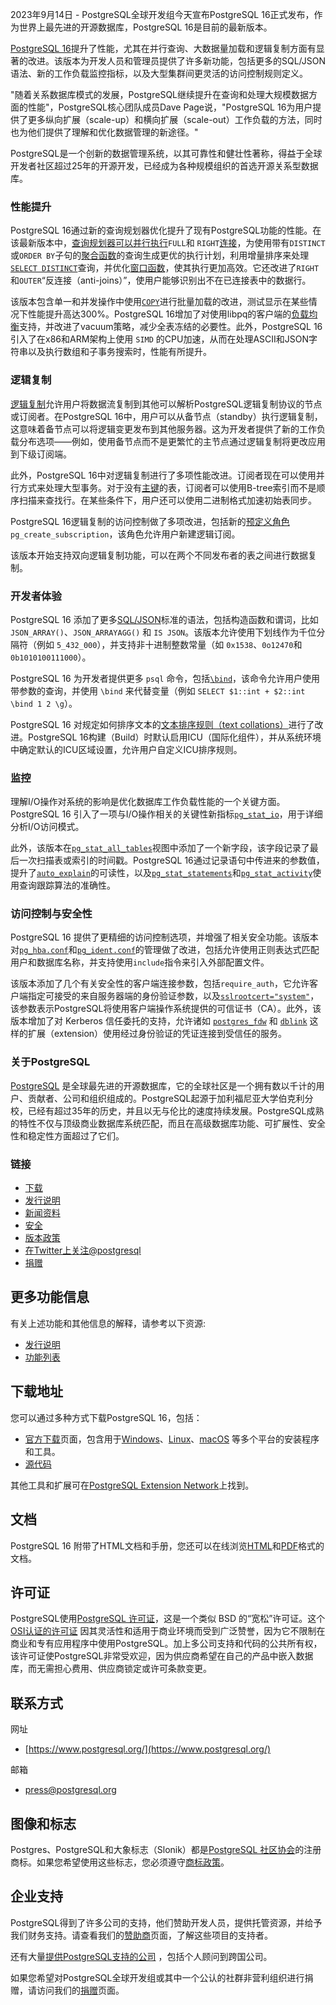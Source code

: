 2023年9月14日 - PostgreSQL全球开发组今天宣布PostgreSQL 16正式发布，作为世界上最先进的开源数据库，PostgreSQL 16是目前的最新版本。

[PostgreSQL 16](https://www.postgresql.org/docs/16/release-16.html)提升了性能，尤其在并行查询、大数据量加载和逻辑复制方面有显著的改进。该版本为开发人员和管理员提供了许多新功能，包括更多的SQL/JSON语法、新的工作负载监控指标，以及大型集群间更灵活的访问控制规则定义。

"随着关系数据库模式的发展，PostgreSQL继续提升在查询和处理大规模数据方面的性能"，PostgreSQL核心团队成员Dave Page说，"PostgreSQL 16为用户提供了更多纵向扩展（scale-up）和横向扩展（scale-out）工作负载的方法，同时也为他们提供了理解和优化数据管理的新途径。"

PostgreSQL是一个创新的数据管理系统，以其可靠性和健壮性著称，得益于全球开发者社区超过25年的开源开发，已经成为各种规模组织的首选开源关系型数据库。

### 性能提升

PostgreSQL 16通过新的查询规划器优化提升了现有PostgreSQL功能的性能。在该最新版本中，[查询规划器可以并行执行](https://www.postgresql.org/docs/16/parallel-query.html)`FULL`和 `RIGHT`[连接](https://www.postgresql.org/docs/16/queries-table-expressions.html#QUERIES-JOIN)，为使用带有`DISTINCT`或`ORDER BY`子句的[聚合函数](https://www.postgresql.org/docs/16/functions-aggregate.html)的查询生成更优的执行计划，利用增量排序来处理[`SELECT DISTINCT`](https://www.postgresql.org/docs/16/queries-select-lists.html#QUERIES-DISTINCT)查询，并优化[窗口函数](https://www.postgresql.org/docs/16/sql-expressions.html#SYNTAX-WINDOW-FUNCTIONS)，使其执行更加高效。它还改进了`RIGHT`和`OUTER`“反连接（anti-joins）”，使用户能够识别出不在已连接表中的数据行。

该版本包含单一和并发操作中使用[`COPY`](https://www.postgresql.org/docs/16/sql-copy.html)进行批量加载的改进，测试显示在某些情况下性能提升高达300%。PostgreSQL 16增加了对使用libpq的客户端的[负载均衡](https://www.postgresql.org/docs/16/libpq-connect.html#LIBPQ-CONNECT-LOAD-BALANCE-HOSTS)支持，并改进了vacuum策略，减少全表冻结的必要性。此外，PostgreSQL 16引入了在x86和ARM架构上使用 `SIMD` 的CPU加速，从而在处理ASCII和JSON字符串以及执行数组和子事务搜索时，性能有所提升。

### 逻辑复制

[逻辑复制](https://www.postgresql.org/docs/16/logical-replication.html)允许用户将数据流复制到其他可以解析PostgreSQL逻辑复制协议的节点或订阅者。在PostgreSQL 16中，用户可以从备节点（standby）执行逻辑复制，这意味着备节点可以将逻辑变更发布到其他服务器。这为开发者提供了新的工作负载分布选项——例如，使用备节点而不是更繁忙的主节点通过逻辑复制将更改应用到下级订阅端。

此外，PostgreSQL 16中对逻辑复制进行了多项性能改进。订阅者现在可以使用并行方式来处理大型事务。对于没有[主键](https://www.postgresql.org/docs/16/ddl-constraints.html#DDL-CONSTRAINTS-PRIMARY-KEYS)的表，订阅者可以使用B-tree索引而不是顺序扫描来查找行。在某些条件下，用户还可以使用二进制格式加速初始表同步。

PostgreSQL 16逻辑复制的访问控制做了多项改进，包括新的[预定义角色](https://www.postgresql.org/docs/16/predefined-roles.html) `pg_create_subscription`，该角色允许用户新建逻辑订阅。

该版本开始支持双向逻辑复制功能，可以在两个不同发布者的表之间进行数据复制。

### 开发者体验

PostgreSQL 16 添加了更多[SQL/JSON](https://www.postgresql.org/docs/16/functions-json.html)标准的语法，包括构造函数和谓词，比如 `JSON_ARRAY()`、`JSON_ARRAYAGG()` 和 `IS JSON`。该版本允许使用下划线作为千位分隔符（例如 `5_432_000`），并支持非十进制整数常量（如 `0x1538`、`0o12470`和`0b1010100111000`）。

PostgreSQL 16 为开发者提供更多 `psql` 命令，包括[`\bind`](https://www.postgresql.org/docs/16/app-psql.html#APP-PSQL-META-COMMAND-BIND)，该命令允许用户使用带参数的查询，并使用 `\bind` 来代替变量（例如 `SELECT $1::int + $2::int \bind 1 2 \g`）。

PostgreSQL 16 对规定如何排序文本的[文本排序规则（text collations）](https://www.postgresql.org/docs/16/collation.html)进行了改进。PostgreSQL 16构建（Build）时默认启用ICU（国际化组件），并从系统环境中确定默认的ICU区域设置，允许用户自定义ICU排序规则。

### 监控

理解I/O操作对系统的影响是优化数据库工作负载性能的一个关键方面。PostgreSQL 16 引入了一项与I/O操作相关的关键性新指标[`pg_stat_io`](https://www.postgresql.org/docs/16/monitoring-stats.html#MONITORING-PG-STAT-IO-VIEW)，用于详细分析I/O访问模式。

此外，该版本在[`pg_stat_all_tables`](https://www.postgresql.org/docs/16/monitoring-stats.html#MONITORING-PG-STAT-ALL-TABLES-VIEW)视图中添加了一个新字段，该字段记录了最后一次扫描表或索引的时间戳。PostgreSQL 16通过记录语句中传进来的参数值，提升了[`auto_explain`](https://www.postgresql.org/docs/16/auto-explain.html)的可读性，以及[`pg_stat_statements`](https://www.postgresql.org/docs/16/pgstatstatements.html)和[`pg_stat_activity`](https://www.postgresql.org/docs/16/monitoring-stats.html#MONITORING-PG-STAT-ACTIVITY-VIEW)使用查询跟踪算法的准确性。

### 访问控制与安全性

PostgreSQL 16 提供了更精细的访问控制选项，并增强了相关安全功能。该版本对[`pg_hba.conf`](https://www.postgresql.org/docs/16/auth-pg-hba-conf.html)和[`pg_ident.conf`](https://www.postgresql.org/docs/16/auth-username-maps.html)的管理做了改进，包括允许使用正则表达式匹配用户和数据库名称，并支持使用`include`指令来引入外部配置文件。

该版本添加了几个有关安全性的客户端连接参数，包括`require_auth`，它允许客户端指定可接受的来自服务器端的身份验证参数，以及[`sslrootcert="system"`](https://www.postgresql.org/docs/16/libpq-connect.html#LIBPQ-CONNECT-SSLROOTCERT)，该参数表示PostgreSQL将使用客户端操作系统提供的可信证书（CA）。此外，该版本增加了对 Kerberos 信任委托的支持，允许诸如 [`postgres_fdw`](https://www.postgresql.org/docs/16/postgres-fdw.html) 和 [`dblink`](https://www.postgresql.org/docs/16/dblink.html) 这样的扩展（extension）使用经过身份验证的凭证连接到受信任的服务。

### 关于PostgreSQL

[PostgreSQL](https://www.postgresql.org) 是全球最先进的开源数据库，它的全球社区是一个拥有数以千计的用户、贡献者、公司和组织组成的。PostgreSQL起源于加利福尼亚大学伯克利分校，已经有超过35年的历史，并且以无与伦比的速度持续发展。PostgreSQL成熟的特性不仅与顶级商业数据库系统匹配，而且在高级数据库功能、可扩展性、安全性和稳定性方面超过了它们。

### 链接

* [下载](https://www.postgresql.org/download/)
* [发行说明](https://www.postgresql.org/docs/16/release-16.html)
* [新闻资料](https://www.postgresql.org/about/press/)
* [安全](https://www.postgresql.org/support/security/)
* [版本政策](https://www.postgresql.org/support/versioning/)
* [在Twitter上关注@postgresql](https://twitter.com/postgresql)
* [捐赠](https://www.postgresql.org/about/donate/)

## 更多功能信息

有关上述功能和其他信息的解释，请参考以下资源:

* [发行说明](https://www.postgresql.org/docs/16/release-16.html)
* [功能列表](https://www.postgresql.org/about/featurematrix/)

## 下载地址

您可以通过多种方式下载PostgreSQL 16，包括：

* [官方下载](https://www.postgresql.org/download/)页面，包含用于[Windows](https://www.postgresql.org/download/windows/)、[Linux](https://www.postgresql.org/download/linux/)、[macOS](https://www.postgresql.org/download/macosx/) 等多个平台的安装程序和工具。
* [源代码](https://www.postgresql.org/ftp/source/v16.0)

其他工具和扩展可在[PostgreSQL Extension Network](http://pgxn.org/)上找到。

## 文档

PostgreSQL 16 附带了HTML文档和手册，您还可以在线浏览[HTML](https://www.postgresql.org/docs/16/)和[PDF](https://www.postgresql.org/files/documentation/pdf/16/postgresql-16-US.pdf)格式的文档。

## 许可证

PostgreSQL使用[PostgreSQL 许可证](https://www.postgresql.org/about/licence/)，这是一个类似 BSD 的“宽松”许可证。这个[OSI认证的许可证](http://www.opensource.org/licenses/postgresql/) 因其灵活性和适用于商业环境而受到广泛赞誉，因为它不限制在商业和专有应用程序中使用PostgreSQL。加上多公司支持和代码的公共所有权，该许可证使PostgreSQL非常受欢迎，因为供应商希望在自己的产品中嵌入数据库，而无需担心费用、供应商锁定或许可条款变更。

## 联系方式

网址

* [https://www.postgresql.org/](https://www.postgresql.org/)

邮箱

* [press@postgresql.org](mailto:press@postgresql.org)

## 图像和标志

Postgres、PostgreSQL和大象标志（Slonik）都是[PostgreSQL 社区协会](https://www.postgres.ca)的注册商标。如果您希望使用这些标志，您必须遵守[商标政策](https://www.postgresql.org/about/policies/trademarks/)。

## 企业支持

PostgreSQL得到了许多公司的支持，他们赞助开发人员，提供托管资源，并给予我们财务支持。请查看我们的[赞助商](https://www.postgresql.org/about/sponsors/)页面，了解这些项目的支持者。

还有大量[提供PostgreSQL支持的公司](https://www.postgresql.org/support/professional_support/) ，包括个人顾问到跨国公司。

如果您希望对PostgreSQL全球开发组或其中一个公认的社群非营利组织进行捐赠，请访问我们的[捐赠](https://www.postgresql.org/about/donate/)页面。
